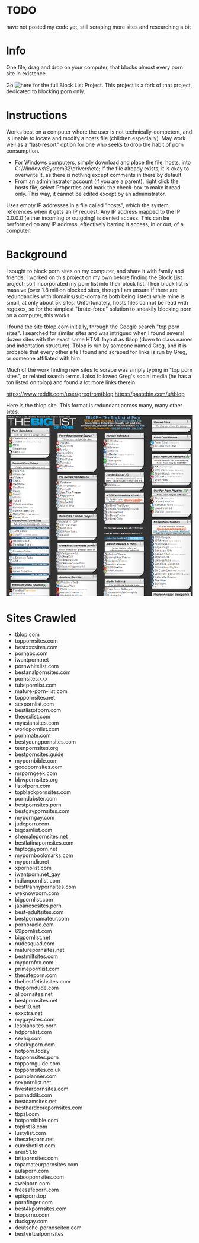 # TODO
have not posted my code yet, still scraping more sites and researching a bit

# Info

One file, drag and drop on your computer, that blocks almost every porn site in existence.

Go ![here](https://github.com/blocklistproject/Lists) for the full Block List Project. This project is a fork of that project, dedicated to blocking porn only.

# Instructions
Works best on a computer where the user is not technically-competent, and is unable to locate and modify a hosts file (children especially). May work well as a "last-resort" option for one who seeks to drop the habit of porn consumption.

* For Windows computers, simply download and place the file, hosts, into C:\Windows\System32\drivers\etc; if the file already exists, it is okay to overwrite it, as there is nothing except comments in there by default.
* From an admininstrator account (if you are a parent), right click the hosts file, select Properties and mark the check-box to make it read-only. This way, it cannot be edited except by an administrator.

Uses empty IP addresses in a file called "hosts", which the system references when it gets an IP request. Any IP address mapped to the IP 0.0.0.0 (either incoming or outgoing) is denied access. This can be performed on any IP address, effectively barring it access, in or out, of a computer.

# Background
I sought to block porn sites on my computer, and share it with family and friends. I worked on this project on my own before finding the Block List project; so I incorporated my porn list into their block list. Their block list is massive (over 1.8 million blocked sites, though I am unsure if there are redundancies with domains/sub-domains both being listed) while mine is small, at only about 5k sites. Unfortunately, hosts files cannot be read with regexes, so for the simplest "brute-force" solution to sneakily blocking porn on a computer, this works.

I found the site tblop.com initially, through the Google search "top porn sites". I searched for similar sites and was intrigued when I found several dozen sites with the exact same HTML layout as tblop (down to class names and indentation structure). Tblop is run by someone named Greg, and it is probable that every other site I found and scraped for links is run by Greg, or someone affiliated with him.

Much of the work finding new sites to scrape was simply typing in "top porn sites", or related search terms. I also followed Greg's social media (he has a ton listed on tblop) and found a lot more links therein.

https://www.reddit.com/user/gregfromtblop
https://pastebin.com/u/tblop

Here is the tblop site. This format is redundant across many, many other sites.
![](https://github.com/Psychobagger/PornBlock/blob/master/images/tblop.PNG)

# Sites Crawled
* tblop.com
* toppornsites.com
* bestxxxsites.com
* pornabc.com
* iwantporn.net
* pornwhitelist.com
* bestanalpornsites.com
* pornsites.xxx
* tubepornlist.com
* mature-porn-list.com
* toppornsites.net
* sexpornlist.com
* bestlistofporn.com
* thesexlist.com
* myasiansites.com
* worldpornlist.com
* pornmate.com
* bestyoungpornsites.com
* teenpornsites.org
* bestpornsites.guide
* mypornbible.com
* goodpornsites.com
* mrporngeek.com
* bbwpornsites.org
* listofporn.com
* topblackpornsites.com
* porndabster.com
* bestpornsites.porn
* bestgaypornsites.com
* myporngay.com
* judeporn.com
* bigcamlist.com
* shemalepornsites.net
* bestlatinapornsites.com
* faptogayporn.net
* mypornbookmarks.com
* myporndir.net
* xpornolist.com
* iwantporn.net_gay
* indianpornlist.com
* besttrannypornsites.com
* weknowporn.com
* bigpornlist.com
* japanesesites.porn
* best-adultsites.com
* bestpornamateur.com
* pornoracle.com
* 69pornlist.com
* bigpornlist.net
* nudesquad.com
* maturepornsites.net
* bestmilfsites.com
* mypornfox.com
* primepornlist.com
* thesafeporn.com
* thebestfetishsites.com
* theporndude.com
* allpornsites.net
* bestpornsites.net
* best10.net
* exxxtra.net
* mygaysites.com
* lesbiansites.porn
* hdpornlist.com
* sexhq.com
* sharkyporn.com
* hotporn.today
* toppornsites.porn
* toppornguide.com
* toppornsites.co.uk
* pornplanner.com
* sexpornlist.net
* fivestarpornsites.com
* pornaddik.com
* bestcamsites.net
* besthardcorepornsites.com
* tbpsl.com
* hotpornbible.com
* toplist18.com
* lustylist.com
* thesafeporn.net
* cumshotlist.com
* area51.to
* britpornsites.com
* topamateurpornsites.com
* aulaporn.com
* taboopornsites.com
* zweiporn.com
* freesafeporn.com
* epikporn.top
* pornfinger.com
* best4kpornsites.com
* bioporno.com
* duckgay.com
* deutsche-pornoseiten.com
* bestvirtualpornsites
